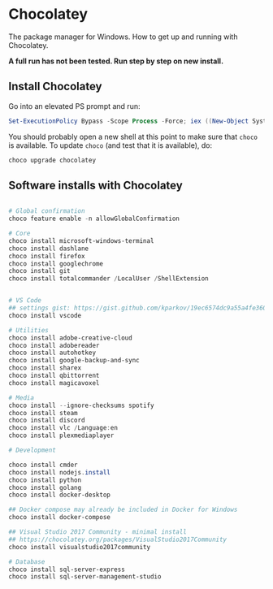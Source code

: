 # Chocolatey

The package manager for Windows. How to get up and running with Chocolatey.

**A full run has not been tested. Run step by step on new install.**

## Install Chocolatey

Go into an elevated PS prompt and run:

```powershell
Set-ExecutionPolicy Bypass -Scope Process -Force; iex ((New-Object System.Net.WebClient).DownloadString('https://chocolatey.org/install.ps1'))
```

You should probably open a new shell at this point to make sure that `choco` is available. To update `choco` (and test that it is available), do:

```powershell
choco upgrade chocolatey
```

## Software installs with Chocolatey

```powershell

# Global confirmation
choco feature enable -n allowGlobalConfirmation

# Core
choco install microsoft-windows-terminal
choco install dashlane
choco install firefox
choco install googlechrome
choco install git
choco install totalcommander /LocalUser /ShellExtension


# VS Code
## settings gist: https://gist.github.com/kparkov/19ec6574dc9a55a4fe3607a58b6cf398
choco install vscode

# Utilities
choco install adobe-creative-cloud
choco install adobereader
choco install autohotkey
choco install google-backup-and-sync
choco install sharex
choco install qbittorrent
choco install magicavoxel

# Media
choco install --ignore-checksums spotify
choco install steam
choco install discord
choco install vlc /Language:en
choco install plexmediaplayer

# Development

choco install cmder
choco install nodejs.install
choco install python
choco install golang
choco install docker-desktop

## Docker compose may already be included in Docker for Windows
choco install docker-compose

## Visual Studio 2017 Community - minimal install
## https://chocolatey.org/packages/VisualStudio2017Community
choco install visualstudio2017community

# Database
choco install sql-server-express
choco install sql-server-management-studio
```
